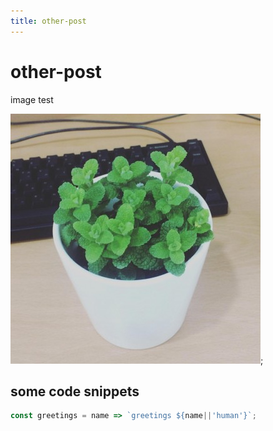```yaml
---
title: other-post
---
```


# other-post

image test

<!-- ![testimage](../images/img_test.jpg) -->
![testimage](https://raw.githubusercontent.com/7ylee/mdfiles/master/images/img_test.jpg);

## some code snippets

``` js
const greetings = name => `greetings ${name||'human'}`;
```
